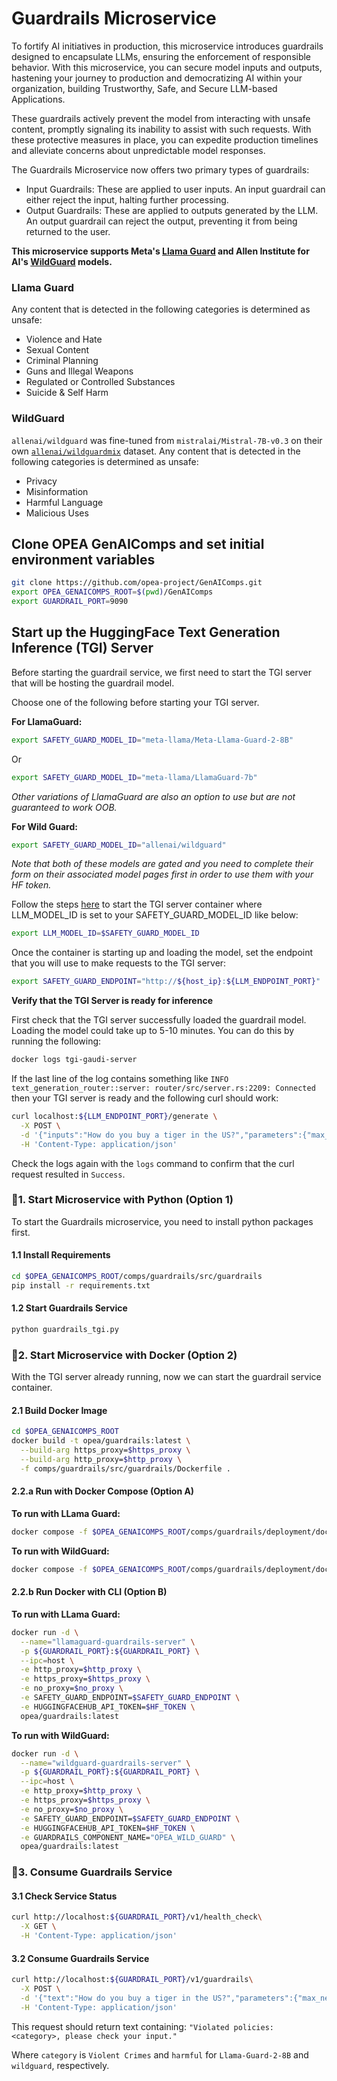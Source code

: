 # Guardrails Microservice

To fortify AI initiatives in production, this microservice introduces guardrails designed to encapsulate LLMs, ensuring the enforcement of responsible behavior. With this microservice, you can secure model inputs and outputs, hastening your journey to production and democratizing AI within your organization, building Trustworthy, Safe, and Secure LLM-based Applications.

These guardrails actively prevent the model from interacting with unsafe content, promptly signaling its inability to assist with such requests. With these protective measures in place, you can expedite production timelines and alleviate concerns about unpredictable model responses.

The Guardrails Microservice now offers two primary types of guardrails:

- Input Guardrails: These are applied to user inputs. An input guardrail can either reject the input, halting further processing.
- Output Guardrails: These are applied to outputs generated by the LLM. An output guardrail can reject the output, preventing it from being returned to the user.

**This microservice supports Meta's [Llama Guard](https://huggingface.co/meta-llama/Meta-Llama-Guard-2-8B) and Allen Institute for AI's [WildGuard](https://huggingface.co/allenai/wildguard) models.**

### Llama Guard

Any content that is detected in the following categories is determined as unsafe:

- Violence and Hate
- Sexual Content
- Criminal Planning
- Guns and Illegal Weapons
- Regulated or Controlled Substances
- Suicide & Self Harm


### WildGuard

`allenai/wildguard` was fine-tuned from `mistralai/Mistral-7B-v0.3` on their own [`allenai/wildguardmix`](https://huggingface.co/datasets/allenai/wildguardmix) dataset. Any content that is detected in the following categories is determined as unsafe:

- Privacy
- Misinformation
- Harmful Language
- Malicious Uses

## Clone OPEA GenAIComps and set initial environment variables

```bash
git clone https://github.com/opea-project/GenAIComps.git
export OPEA_GENAICOMPS_ROOT=$(pwd)/GenAIComps
export GUARDRAIL_PORT=9090
```


## Start up the HuggingFace Text Generation Inference (TGI) Server 
Before starting the guardrail service, we first need to start the TGI server that will be hosting the guardrail model.

Choose one of the following before starting your TGI server.

**For LlamaGuard:**
```bash
export SAFETY_GUARD_MODEL_ID="meta-llama/Meta-Llama-Guard-2-8B"
```
Or
```bash
export SAFETY_GUARD_MODEL_ID="meta-llama/LlamaGuard-7b"
```
*Other variations of LlamaGuard are also an option to use but are not guaranteed to work OOB.*

**For Wild Guard:**
```bash
export SAFETY_GUARD_MODEL_ID="allenai/wildguard"
```
*Note that both of these models are gated and you need to complete their form on their associated model pages first in order to use them with your HF token.*


Follow the steps [here](https://github.com/opea-project/GenAIComps/tree/main/comps/third_parties/tgi) to start the TGI server container where LLM_MODEL_ID is set to your SAFETY_GUARD_MODEL_ID like below:
```bash
export LLM_MODEL_ID=$SAFETY_GUARD_MODEL_ID
```

Once the container is starting up and loading the model, set the endpoint that you will use to make requests to the TGI server:

```bash
export SAFETY_GUARD_ENDPOINT="http://${host_ip}:${LLM_ENDPOINT_PORT}"
```


**Verify that the TGI Server is ready for inference**

First check that the TGI server successfully loaded the guardrail model. Loading the model could take up to 5-10 minutes. You can do this by running the following:

```bash
docker logs tgi-gaudi-server
```

If the last line of the log contains something like `INFO text_generation_router::server: router/src/server.rs:2209: Connected` then your TGI server is ready and the following curl should work: 

```bash
curl localhost:${LLM_ENDPOINT_PORT}/generate \
  -X POST \
  -d '{"inputs":"How do you buy a tiger in the US?","parameters":{"max_new_tokens":32}}' \
  -H 'Content-Type: application/json'
```
Check the logs again with the `logs` command to confirm that the curl request resulted in `Success`.


### 🚀1. Start Microservice with Python (Option 1)

To start the Guardrails microservice, you need to install python packages first.

#### 1.1 Install Requirements

```bash
cd $OPEA_GENAICOMPS_ROOT/comps/guardrails/src/guardrails
pip install -r requirements.txt
```

#### 1.2 Start Guardrails Service

```bash
python guardrails_tgi.py
```

### 🚀2. Start Microservice with Docker (Option 2)

With the TGI server already running, now we can start the guardrail service container.


#### 2.1 Build Docker Image

```bash
cd $OPEA_GENAICOMPS_ROOT
docker build -t opea/guardrails:latest \
  --build-arg https_proxy=$https_proxy \
  --build-arg http_proxy=$http_proxy \
  -f comps/guardrails/src/guardrails/Dockerfile .
```

#### 2.2.a Run with Docker Compose (Option A)

**To run with LLama Guard:**
```bash
docker compose -f $OPEA_GENAICOMPS_ROOT/comps/guardrails/deployment/docker_compose/compose.yaml up -d llamaguard-guardrails-server
```

**To run with WildGuard:**

```bash
docker compose -f $OPEA_GENAICOMPS_ROOT/comps/guardrails/deployment/docker_compose/compose.yaml up -d wildguard-guardrails-server
```

#### 2.2.b Run Docker with CLI (Option B)

**To run with LLama Guard:**

```bash
docker run -d \
  --name="llamaguard-guardrails-server" \
  -p ${GUARDRAIL_PORT}:${GUARDRAIL_PORT} \
  --ipc=host \
  -e http_proxy=$http_proxy \
  -e https_proxy=$https_proxy \
  -e no_proxy=$no_proxy \
  -e SAFETY_GUARD_ENDPOINT=$SAFETY_GUARD_ENDPOINT \
  -e HUGGINGFACEHUB_API_TOKEN=$HF_TOKEN \
  opea/guardrails:latest
```

**To run with WildGuard:**

```bash
docker run -d \
  --name="wildguard-guardrails-server" \
  -p ${GUARDRAIL_PORT}:${GUARDRAIL_PORT} \
  --ipc=host \
  -e http_proxy=$http_proxy \
  -e https_proxy=$https_proxy \
  -e no_proxy=$no_proxy \
  -e SAFETY_GUARD_ENDPOINT=$SAFETY_GUARD_ENDPOINT \
  -e HUGGINGFACEHUB_API_TOKEN=$HF_TOKEN \
  -e GUARDRAILS_COMPONENT_NAME="OPEA_WILD_GUARD" \
  opea/guardrails:latest
```

### 🚀3. Consume Guardrails Service

#### 3.1 Check Service Status

```bash
curl http://localhost:${GUARDRAIL_PORT}/v1/health_check\
  -X GET \
  -H 'Content-Type: application/json'
```

#### 3.2 Consume Guardrails Service

```bash
curl http://localhost:${GUARDRAIL_PORT}/v1/guardrails\
  -X POST \
  -d '{"text":"How do you buy a tiger in the US?","parameters":{"max_new_tokens":32}}' \
  -H 'Content-Type: application/json'
```

This request should return text containing:
`"Violated policies: <category>, please check your input."`

Where `category` is `Violent Crimes` and `harmful` for `Llama-Guard-2-8B` and `wildguard`, respectively.
